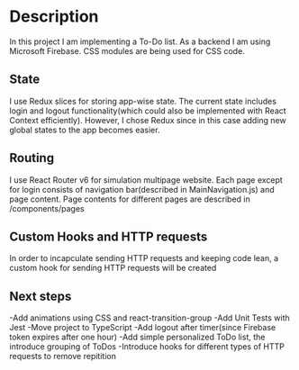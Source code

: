 # Description

In this project I am implementing a To-Do list. As a backend I am using Microsoft Firebase. CSS modules are being used for CSS code.

## State

I use Redux slices for storing app-wise state. The current state includes login and logout functionality(which could also be implemented with React Context efficiently). However, I chose Redux since in this case adding new global states to the app becomes easier.

## Routing

I use React Router v6 for simulation multipage website. Each page except for login consists of navigation bar(described in MainNavigation.js) and page content. Page contents for different pages are described in /components/pages

## Custom Hooks and HTTP requests

In order to incapculate sending HTTP requests and keeping code lean, a custom hook for sending HTTP requests will be created

## Next steps

-Add animations using CSS and react-transition-group
-Add Unit Tests with Jest
-Move project to TypeScript
-Add logout after timer(since Firebase token expires after one hour)
-Add simple personalized ToDo list, the introduce grouping of ToDos
-Introduce hooks for different types of HTTP requests to remove repitition
